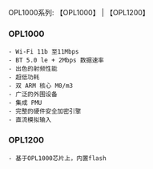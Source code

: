 OPL1000系列: 【OPL1000】 | 【OPL1200】  

### OPL1000
    - Wi-Fi 11b 至11Mbps
    - BT 5.0 le + 2Mbps 数据速率 
    - 出色的射频性能 
    - 超低功耗 
    - 双 ARM 核心 M0/m3 
    - 广泛的外围设备 
    - 集成 PMU 
    - 完整的硬件安全加密引擎 
    - 直流模拟输入   

### OPL1200
    - 基于OPL1000芯片上，内置flash 
